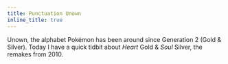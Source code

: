 ```yaml
---
title: Punctuation Unown
inline_title: true
---
```


Unown, the alphabet Pokémon has been around since Generation 2 (Gold & Silver). Today I have a quick tidbit about *Heart* Gold & *Soul* Silver, the remakes from 2010.